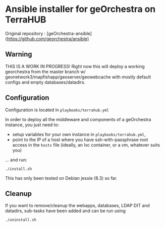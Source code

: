 # Ansible installer for geOrchestra on TerraHUB

Original repository : [geOrchestra-ansible]{https://github.com/georchestra/ansible}

## Warning

THIS IS A WORK IN PROGRESS! Right now this will deploy a working georchestra from the master branch w/ geonetwork3/mapfishapp/geoserver/geowebcache
with mostly default configs and empty databases/datadirs.

## Configuration

Configuration is located in ```playbooks/terrahub.yml```

In order to deploy all the middleware and components of a geOrchestra instance, you just need to:
 * setup variables for your own instance in ```playbooks/terrahub.yml```, 
 * point to the IP of a host where you have ssh-with-passphrase root access in the ```hosts``` file (ideally, an lxc container, or a vm, whatever suits you)
 
... and run:
```
./install.sh
```

This has only been tested on Debian jessie (8.3) so far.

## Cleanup

If you want to remove/cleanup the webapps, databases, LDAP DIT and datadirs, sub-tasks have been added and can be run using

```
./uninstall.sh

```
